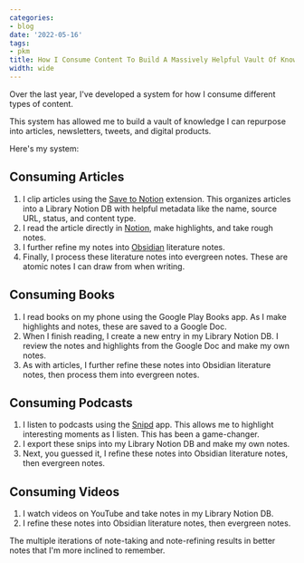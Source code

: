 ```yaml
---
categories:
- blog
date: '2022-05-16'
tags:
- pkm
title: How I Consume Content To Build A Massively Helpful Vault Of Knowledge
width: wide
---
```


Over the last year, I've developed a system for how I consume different types of content. 

This system has allowed me to build a vault of knowledge I can repurpose into articles, newsletters, tweets, and digital products. 

Here's my system:

## Consuming Articles 
1. I clip articles using the [Save to Notion](https://chrome.google.com/webstore/detail/save-to-notion/ldmmifpegigmeammaeckplhnjbbpccmm) extension. This organizes articles into a Library Notion DB with helpful metadata like the name, source URL, status, and content type.
2. I read the article directly in [Notion](notion.so), make highlights, and take rough notes.
3. I further refine my notes into [Obsidian](obsidian.md) literature notes. 
4. Finally, I process these literature notes into evergreen notes. These are atomic notes I can draw from when writing.

## Consuming Books
1. I read books on my phone using the Google Play Books app. As I make highlights and notes, these are saved to a Google Doc.
2. When I finish reading, I create a new entry in my Library Notion DB. I review the notes and highlights from the Google Doc and make my own notes.
3. As with articles, I further refine these notes into Obsidian literature notes, then process them into evergreen notes.

## Consuming Podcasts
1. I listen to podcasts using the [Snipd](https://www.snipd.com/) app. This allows me to highlight interesting moments as I listen. This has been a game-changer.
2. I export these snips into my Library Notion DB and make my own notes.
3. Next, you guessed it, I refine these notes into Obsidian literature notes, then evergreen notes. 

## Consuming Videos 
1. I watch videos on YouTube and take notes in my Library Notion DB.
2. I refine these notes into Obsidian literature notes, then evergreen notes.

The multiple iterations of note-taking and note-refining results in better notes that I'm more inclined to remember.